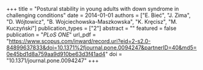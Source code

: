 +++
title = "Postural stability in young adults with down syndrome in challenging conditions"
date = 2014-01-01
authors = ["E. Bieć", "J. Zima", "D. Wójtowicz", "B. Wojciechowska-Maszkowska", "K. Krȩcisz", "M. Kuczyński"]
publication_types = ["2"]
abstract = ""
featured = false
publication = "*PLoS ONE*"
url_pdf = "https://www.scopus.com/inward/record.uri?eid=2-s2.0-84899637833&doi=10.1371%2fjournal.pone.0094247&partnerID=40&md5=0e45bd1d8a759aa9d910be63d3f41ad4"
doi = "10.1371/journal.pone.0094247"
+++

